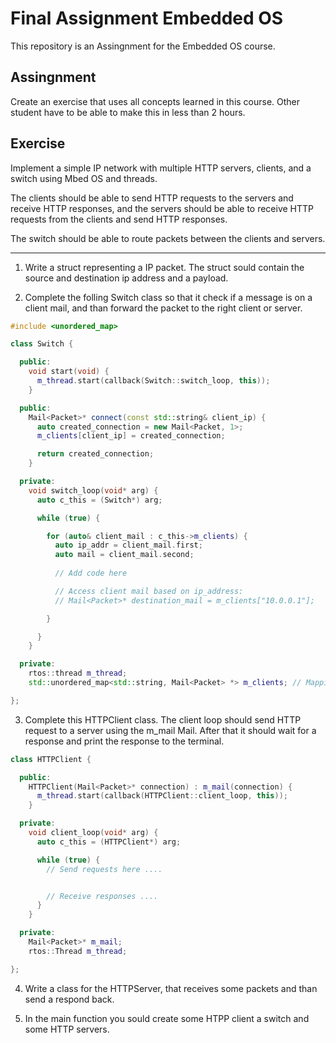# Final Assignment Embedded OS

This repository is an Assingnment for the Embedded OS course.

## Assingnment

Create an exercise that uses all concepts learned in this course. Other student have to be able to make this in less than 2 hours.

## Exercise

Implement a simple IP network with multiple HTTP servers, clients, and a switch using Mbed OS and threads. 

The clients should be able to send HTTP requests to the servers and receive HTTP responses, and the servers should be able to receive HTTP requests from the clients and send HTTP responses. 

The switch should be able to route packets between the clients and servers.

<hr/>

1. Write a struct representing a IP packet. The struct sould contain the source and destination ip address and a payload.

2. Complete the folling Switch class so that it check if a message is on a client mail, and than forward the packet to the right client or server.

```cpp
#include <unordered_map>

class Switch {

  public:
    void start(void) {
      m_thread.start(callback(Switch::switch_loop, this));
    }

  public:
    Mail<Packet>* connect(const std::string& client_ip) {
      auto created_connection = new Mail<Packet, 1>;
      m_clients[client_ip] = created_connection;

      return created_connection;
    }

  private:
    void switch_loop(void* arg) {
      auto c_this = (Switch*) arg;

      while (true) {

        for (auto& client_mail : c_this->m_clients) {
          auto ip_addr = client_mail.first;
          auto mail = client_mail.second;
          
          // Add code here

          // Access client mail based on ip_address:
          // Mail<Packet>* destination_mail = m_clients["10.0.0.1"];

        }

      }
    }

  private:
    rtos::thread m_thread;
    std::unordered_map<std::string, Mail<Packet> *> m_clients; // Mapping of ip to mail (key : value)

};
```

3. Complete this HTTPClient class. The client loop should send HTTP request to a server using the m_mail Mail. After that it should wait for a response and print the response to the terminal.

```cpp
class HTTPClient {

  public:
    HTTPClient(Mail<Packet>* connection) : m_mail(connection) {
      m_thread.start(callback(HTTPClient::client_loop, this));
    }

  private:
    void client_loop(void* arg) {
      auto c_this = (HTTPClient*) arg;

      while (true) {
        // Send requests here ....


        // Receive responses ....
      }
    }

  private:
    Mail<Packet>* m_mail;
    rtos::Thread m_thread;

};
```

4. Write a class for the HTTPServer, that receives some packets and than send a respond back.

5. In the main function you sould create some HTPP client a switch and some HTTP servers.
